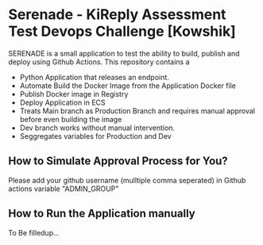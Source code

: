 # Serenade - KiReply Assessment Test Devops Challenge [Kowshik]

SERENADE is a small application to test the ability to build, publish and deploy using Github Actions. This repository contains a 

- Python Application that releases an endpoint.
- Automate Build the Docker Image from the Application Docker file
- Publish Docker image in Registry 
- Deploy Application in ECS
- Treats Main branch as Production Branch and requires manual approval before even building the image
- Dev branch works without manual intervention. 
- Seggregates variables for Production and Dev

## How to Simulate Approval Process for You? 
Please add your github username (mulltiple comma seperated) in Github actions variable "ADMIN_GROUP"


## How to Run the Application manually

To Be filledup... 
